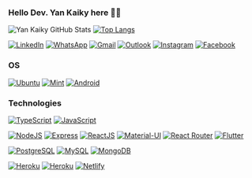 ### Hello Dev. Yan Kaiky here 👨‍💻

![Yan Kaiky GitHub Stats](https://github-readme-stats.vercel.app/api?username=YanKaiky&show_icons=true&theme=tokyonight)
[![Top Langs](https://github-readme-stats.vercel.app/api/top-langs/?username=YanKaiky&layout=compact)](https://github.com/YanKaiky/github-readme-stats)

[![LinkedIn](https://img.shields.io/badge/LinkedIn-0077B5?style=for-the-badge&logo=linkedin&logoColor=white)](https://www.linkedin.com/in/yankaiky/)
[![WhatsApp](https://img.shields.io/badge/WhatsApp-25D366?style=for-the-badge&logo=whatsapp&logoColor=white)](https://wa.me/5547999556723)
[![Gmail](https://img.shields.io/badge/Gmail-D14836?style=for-the-badge&logo=gmail&logoColor=white)](mailto:yankaikys@gmail.com)
[![Outlook](https://img.shields.io/badge/Microsoft_Outlook-0078D4?style=for-the-badge&logo=microsoft-outlook&logoColor=white)](mailto:yankaiky@outlook.com)
[![Instagram](https://img.shields.io/badge/Instagram-E4405F?style=for-the-badge&logo=instagram&logoColor=white)](https://www.instagram.com/yank.a.s.12/)
[![Facebook](https://img.shields.io/badge/Facebook-1877F2?style=for-the-badge&logo=facebook&logoColor=white)](https://www.facebook.com/yankaikyaugusto.dossantos/)


### OS

[![Ubuntu](https://img.shields.io/badge/Ubuntu-E95420?style=for-the-badge&logo=ubuntu&logoColor=white)](https://ubuntu.com/)
[![Mint](https://img.shields.io/badge/Linux_Mint-87CF3E?style=for-the-badge&logo=linux-mint&logoColor=white)](https://linuxmint.com/)
[![Android](https://img.shields.io/badge/Android-3DDC84?style=for-the-badge&logo=android&logoColor=white)](https://www.android.com/intl/pt-BR_br/)


### Technologies

[![TypeScript](https://img.shields.io/badge/TypeScript-007ACC?style=for-the-badge&logo=typescript&logoColor=white)](https://www.typescriptlang.org/)
[![JavaScript](https://img.shields.io/badge/JavaScript-F7DF1E?style=for-the-badge&logo=javascript&logoColor=black)](https://www.javascript.com/)

[![NodeJS](https://img.shields.io/badge/Node.js-43853D?style=for-the-badge&logo=node.js&logoColor=white)](https://nodejs.org/en/)
[![Express](https://img.shields.io/badge/Express.js-404D59?style=for-the-badge)](https://expressjs.com/pt-br/)
[![ReactJS](https://img.shields.io/badge/React-20232A?style=for-the-badge&logo=react&logoColor=61DAFB)](https://pt-br.reactjs.org/)
[![Material-UI](https://img.shields.io/badge/Material--UI-0081CB?style=for-the-badge&logo=material-ui&logoColor=white)](https://mui.com/)
[![React Router](https://img.shields.io/badge/React_Router-CA4245?style=for-the-badge&logo=react-router&logoColor=white)](https://reactrouter.com/)
[![Flutter](https://img.shields.io/badge/Flutter-02569B?style=for-the-badge&logo=flutter&logoColor=white)](https://flutter.dev/)


[![PostgreSQL](https://img.shields.io/badge/PostgreSQL-316192?style=for-the-badge&logo=postgresql&logoColor=white)](https://www.postgresql.org/)
[![MySQL](https://img.shields.io/badge/MySQL-00000F?style=for-the-badge&logo=mysql&logoColor=white)](https://www.mysql.com/)
[![MongoDB](https://img.shields.io/badge/MongoDB-4EA94B?style=for-the-badge&logo=mongodb&logoColor=white)](https://www.mongodb.com/)


[![Heroku](https://img.shields.io/badge/Amazon_AWS-FF9900?style=for-the-badge&logo=amazonaws&logoColor=white)](https://aws.amazon.com)
[![Heroku](https://img.shields.io/badge/Heroku-430098?style=for-the-badge&logo=heroku&logoColor=white)](https://www.heroku.com/)
[![Netlify](https://img.shields.io/badge/Netlify-00C7B7?style=for-the-badge&logo=netlify&logoColor=white)](https://www.netlify.com/)

<!-- 
### Sites in production

- [Cinemovie](https://cinemovie-web.netlify.app/)<br/> -->
